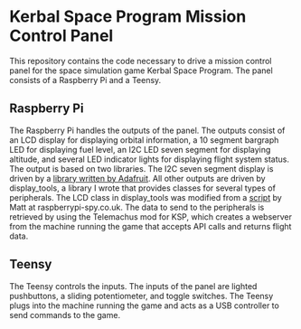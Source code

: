 # Kerbal Space Program Mission Control Panel
This repository contains the code necessary to drive a mission control panel
for the space simulation game Kerbal Space Program. The panel consists of a
Raspberry Pi and a Teensy.

## Raspberry Pi
The Raspberry Pi handles the outputs of the panel. The outputs consist of an
LCD display for displaying orbital information, a 10 segment bargraph LED for
displaying fuel level, an I2C LED seven segment for displaying altitude, and
several LED indicator lights for displaying flight system status. The output
is based on two libraries. The I2C seven segment display is driven by a [library
written by Adafruit](https://github.com/adafruit/Adafruit_Python_LED_Backpack). All other outputs are driven by display_tools, a library
I wrote that provides classes for several types of peripherals. The LCD class
in display_tools was modified from a [script](http://www.raspberrypi-spy.co.uk/2012/07/16x2-lcd-module-control-using-python/) by Matt at raspberrypi-spy.co.uk.
The data to send to the peripherals is retrieved by using the Telemachus mod
for KSP, which creates a webserver from the machine running the game that
accepts API calls and returns flight data.

## Teensy
The Teensy controls the inputs. The inputs of the panel are lighted pushbuttons,
a sliding potentiometer, and toggle switches. The Teensy plugs into the machine
running the game and acts as a USB controller to send commands to the game.

